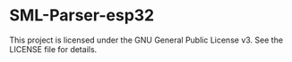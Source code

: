 # SML-Parser-esp32

This project is licensed under the GNU General Public License v3. 
See the LICENSE file for details.
